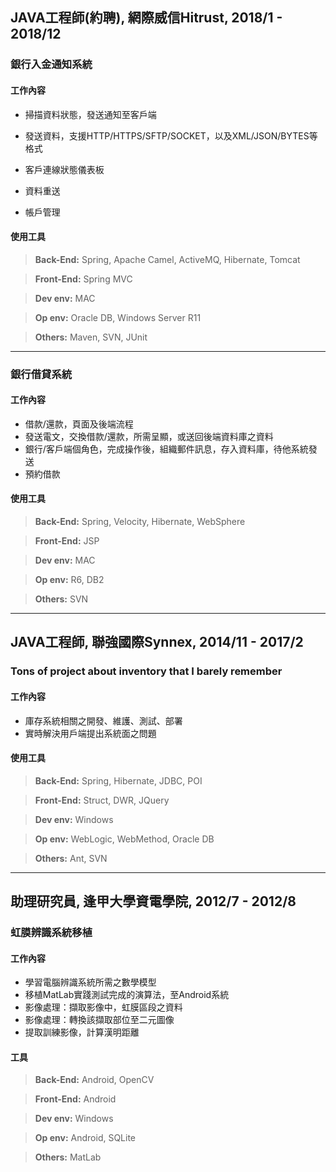 JAVA工程師(約聘), 網際威信Hitrust, 2018/1 - 2018/12
---
### 銀行入金通知系統
#### 工作內容
- 掃描資料狀態，發送通知至客戶端
- 發送資料，支援HTTP/HTTPS/SFTP/SOCKET，以及XML/JSON/BYTES等格式
- 客戶連線狀態儀表板

- 資料重送
- 帳戶管理

#### 使用工具
>**Back-End:** Spring, Apache Camel, ActiveMQ, Hibernate, Tomcat

>**Front-End:** Spring MVC   

>**Dev env:** MAC

>**Op env:** Oracle DB, Windows Server R11

>**Others:** Maven, SVN, JUnit

---

### 銀行借貸系統
#### 工作內容
- 借款/還款，頁面及後端流程
- 發送電文，交換借款/還款，所需呈顯，或送回後端資料庫之資料
- 銀行/客戶端個角色，完成操作後，組織郵件訊息，存入資料庫，待他系統發送
- 預約借款

#### 使用工具

>**Back-End:** Spring, Velocity, Hibernate, WebSphere

>**Front-End:** JSP   

>**Dev env:** MAC

>**Op env:** R6, DB2

>**Others:** SVN

---
JAVA工程師, 聯強國際Synnex, 2014/11 - 2017/2
---
### Tons of project about inventory that I barely remember
#### 工作內容
- 庫存系統相關之開發、維護、測試、部署
- 實時解決用戶端提出系統面之問題

#### 使用工具
>**Back-End:** Spring, Hibernate, JDBC, POI

>**Front-End:** Struct, DWR, JQuery   

>**Dev env:** Windows

>**Op env:** WebLogic, WebMethod, Oracle DB

>**Others:** Ant, SVN

---
助理研究員, 逢甲大學資電學院, 2012/7 - 2012/8
---
### 虹膜辨識系統移植
#### 工作內容
- 學習電腦辨識系統所需之數學模型
- 移植MatLab實踐測試完成的演算法，至Android系統
- 影像處理：擷取影像中，虹膜區段之資料
- 影像處理：轉換該擷取部位至二元圖像
- 提取訓練影像，計算漢明距離

#### 工具
>**Back-End:** Android, OpenCV

>**Front-End:** Android   

>**Dev env:** Windows

>**Op env:** Android, SQLite

>**Others:** MatLab